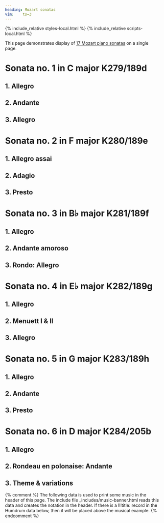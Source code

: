 ```yaml
---
heading: Mozart sonatas
vim:	ts=3
---
```


{% include_relative styles-local.html %}
{% include_relative scripts-local.html %}

This page demonstrates display of <a target="_blank"
href="https://github.com/craigsapp/mozart-piano-sonatas">17 Mozart piano
sonatas</a> on a single page.  

<script type="text/x-humdrum" id="viewer"></script>

# Sonata no. 1 in C major K279/189d #
## 1. Allegro ##
<script type="text/x-humdrum" id="sonata01-1">{% include_relative sonata01-1.krn -%}</script>
## 2. Andante ##
<script type="text/x-humdrum" id="sonata01-2">{% include_relative sonata01-2.krn -%}</script>
## 3. Allegro ##
<script type="text/x-humdrum" id="sonata01-3">{% include_relative sonata01-3.krn -%}</script>

# Sonata no. 2 in F major K280/189e #
## 1. Allegro assai ##
<script type="text/x-humdrum" id="sonata02-1">{% include_relative sonata02-1.krn -%}</script>
## 2. Adagio ##
<script type="text/x-humdrum" id="sonata02-2">{% include_relative sonata02-2.krn -%}</script>
## 3. Presto ##
<script type="text/x-humdrum" id="sonata02-3">{% include_relative sonata02-3.krn -%}</script>

# Sonata no. 3 in B&#x266D; major K281/189f #
## 1. Allegro ##
<script type="text/x-humdrum" id="sonata03-1">{% include_relative sonata03-1.krn -%}</script>
## 2. Andante amoroso ##
<script type="text/x-humdrum" id="sonata03-2">{% include_relative sonata03-2.krn -%}</script>
## 3. Rondo: Allegro ##
<script type="text/x-humdrum" id="sonata03-3">{% include_relative sonata03-3.krn -%}</script>

# Sonata no. 4 in E&#x266D; major K282/189g #
## 1. Allegro ##
<script type="text/x-humdrum" id="sonata04-1">{% include_relative sonata04-1.krn -%}</script>
## 2. Menuett I & II ##
<script type="text/x-humdrum" id="sonata04-2">{% include_relative sonata04-2.krn -%}</script>
## 3. Allegro ##
<script type="text/x-humdrum" id="sonata04-3">{% include_relative sonata04-3.krn -%}</script>

# Sonata no. 5 in G major K283/189h #
## 1. Allegro ##
<script type="text/x-humdrum" id="sonata05-1">{% include_relative sonata05-1.krn -%}</script>
## 2. Andante ##
<script type="text/x-humdrum" id="sonata05-2">{% include_relative sonata05-2.krn -%}</script>
## 3. Presto ##
<script type="text/x-humdrum" id="sonata05-3">{% include_relative sonata05-3.krn -%}</script>

# Sonata no. 6 in D major K284/205b #
## 1. Allegro ##
<script type="text/x-humdrum" id="sonata06-1">{% include_relative sonata06-1.krn -%}</script>
## 2. Rondeau en polonaise: Andante ##
<script type="text/x-humdrum" id="sonata06-2">{% include_relative sonata06-2.krn -%}</script>
## 3. Theme & variations ##
<script type="text/x-humdrum" id="sonata06-3a">{% include_relative sonata06-3a.krn -%}</script>
<script type="text/x-humdrum" id="sonata06-3b">{% include_relative sonata06-3b.krn -%}</script>
<script type="text/x-humdrum" id="sonata06-3c">{% include_relative sonata06-3c.krn -%}</script>
<script type="text/x-humdrum" id="sonata06-3d">{% include_relative sonata06-3d.krn -%}</script>
<script type="text/x-humdrum" id="sonata06-3e">{% include_relative sonata06-3e.krn -%}</script>
<script type="text/x-humdrum" id="sonata06-3f">{% include_relative sonata06-3f.krn -%}</script>
<script type="text/x-humdrum" id="sonata06-3g">{% include_relative sonata06-3g.krn -%}</script>
<script type="text/x-humdrum" id="sonata06-3h">{% include_relative sonata06-3h.krn -%}</script>
<script type="text/x-humdrum" id="sonata06-3i">{% include_relative sonata06-3i.krn -%}</script>
<script type="text/x-humdrum" id="sonata06-3j">{% include_relative sonata06-3j.krn -%}</script>
<script type="text/x-humdrum" id="sonata06-3k">{% include_relative sonata06-3k.krn -%}</script>
<script type="text/x-humdrum" id="sonata06-3l">{% include_relative sonata06-3l.krn -%}</script>
<script type="text/x-humdrum" id="sonata06-3m">{% include_relative sonata06-3m.krn -%}</script>



<script type="text/x-humdrum" id="sonata07-1">{% include_relative sonata07-1.krn -%}</script>
<script type="text/x-humdrum" id="sonata07-2">{% include_relative sonata07-2.krn -%}</script>
<script type="text/x-humdrum" id="sonata07-3">{% include_relative sonata07-3.krn -%}</script>

<script type="text/x-humdrum" id="sonata08-1">{% include_relative sonata08-1.krn -%}</script>
<script type="text/x-humdrum" id="sonata08-2">{% include_relative sonata08-2.krn -%}</script>
<script type="text/x-humdrum" id="sonata08-3">{% include_relative sonata08-3.krn -%}</script>

<script type="text/x-humdrum" id="sonata09-1">{% include_relative sonata09-1.krn -%}</script>
<script type="text/x-humdrum" id="sonata09-2">{% include_relative sonata09-2.krn -%}</script>
<script type="text/x-humdrum" id="sonata09-3">{% include_relative sonata09-3.krn -%}</script>

<script type="text/x-humdrum" id="sonata10-1">{% include_relative sonata10-1.krn -%}</script>
<script type="text/x-humdrum" id="sonata10-2">{% include_relative sonata10-2.krn -%}</script>
<script type="text/x-humdrum" id="sonata10-3">{% include_relative sonata10-3.krn -%}</script>

<script type="text/x-humdrum" id="sonata11-1a">{% include_relative sonata11-1a.krn -%}</script>
<script type="text/x-humdrum" id="sonata11-1b">{% include_relative sonata11-1b.krn -%}</script>
<script type="text/x-humdrum" id="sonata11-1c">{% include_relative sonata11-1c.krn -%}</script>
<script type="text/x-humdrum" id="sonata11-1d">{% include_relative sonata11-1d.krn -%}</script>
<script type="text/x-humdrum" id="sonata11-1e">{% include_relative sonata11-1e.krn -%}</script>
<script type="text/x-humdrum" id="sonata11-1f">{% include_relative sonata11-1f.krn -%}</script>
<script type="text/x-humdrum" id="sonata11-1g">{% include_relative sonata11-1g.krn -%}</script>
<script type="text/x-humdrum" id="sonata11-2">{% include_relative sonata11-2.krn -%}</script>
<script type="text/x-humdrum" id="sonata11-3">{% include_relative sonata11-3.krn -%}</script>

<script type="text/x-humdrum" id="sonata12-1">{% include_relative sonata12-1.krn -%}</script>
<script type="text/x-humdrum" id="sonata12-2">{% include_relative sonata12-2.krn -%}</script>
<script type="text/x-humdrum" id="sonata12-3">{% include_relative sonata12-3.krn -%}</script>

<script type="text/x-humdrum" id="sonata13-1">{% include_relative sonata13-1.krn -%}</script>
<script type="text/x-humdrum" id="sonata13-2">{% include_relative sonata13-2.krn -%}</script>
<script type="text/x-humdrum" id="sonata13-3">{% include_relative sonata13-3.krn -%}</script>

<script type="text/x-humdrum" id="sonata14-1">{% include_relative sonata14-1.krn -%}</script>
<script type="text/x-humdrum" id="sonata14-2">{% include_relative sonata14-2.krn -%}</script>
<script type="text/x-humdrum" id="sonata14-3">{% include_relative sonata14-3.krn -%}</script>

<script type="text/x-humdrum" id="sonata15-1">{% include_relative sonata15-1.krn -%}</script>
<script type="text/x-humdrum" id="sonata15-2">{% include_relative sonata15-2.krn -%}</script>
<script type="text/x-humdrum" id="sonata15-3">{% include_relative sonata15-3.krn -%}</script>

<script type="text/x-humdrum" id="sonata16-1">{% include_relative sonata16-1.krn -%}</script>
<script type="text/x-humdrum" id="sonata16-2">{% include_relative sonata16-2.krn -%}</script>
<script type="text/x-humdrum" id="sonata16-3">{% include_relative sonata16-3.krn -%}</script>

<script type="text/x-humdrum" id="sonata17-1">{% include_relative sonata17-1.krn -%}</script>
<script type="text/x-humdrum" id="sonata17-2">{% include_relative sonata17-2.krn -%}</script>
<script type="text/x-humdrum" id="sonata17-3">{% include_relative sonata17-3.krn -%}</script>


{% comment %}
	The following data is used to print some music in the header of this page.
	The include file _includes/music-banner.html reads this data and creates
	the notation in the header.  If there is a !!!title: record in the
	Humdrum data below, then it will be placed above the musical example.
{% endcomment %}

<div style="display:none" id="title-notation-source">
!!!title: Mozart: Piano sonata no. 1 in C major, K 279/K<sup>6</sup> 189d, mvmt. 1
{% include banner-scores/mozart-sonata01-1.krn -%}
</div>




